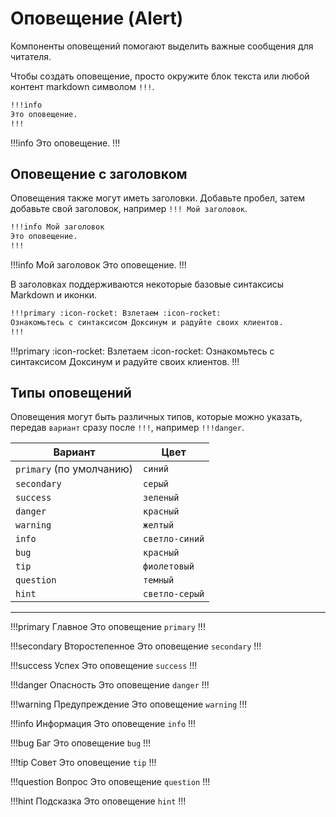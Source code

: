 # Оповещение (Alert)

Компоненты оповещений помогают выделить важные сообщения для читателя.

Чтобы создать оповещение, просто окружите блок текста или любой контент markdown символом `!!!`.

```markdown
!!!info
Это оповещение.
!!!
```

!!!info
Это оповещение.
!!!

## Оповещение с заголовком

Оповещения также могут иметь заголовки. Добавьте пробел, затем добавьте свой заголовок, например `!!! Мой заголовок`.

```markdown
!!!info Мой заголовок
Это оповещение.
!!!
```

!!!info Мой заголовок
Это оповещение.
!!!

В заголовках поддерживаются некоторые базовые синтаксисы Markdown и иконки.

```markdown
!!!primary :icon-rocket: Взлетаем :icon-rocket:
Ознакомьтесь с синтаксисом Доксинум и радуйте своих клиентов.
!!!
```

!!!primary :icon-rocket: Взлетаем :icon-rocket:
Ознакомьтесь с синтаксисом Доксинум и радуйте своих клиентов.
!!!

## Типы оповещений

Оповещения могут быть различных типов, которые можно указать, передав `вариант` сразу после `!!!`, например `!!!danger`.

| Вариант                  | Цвет           |
| ------------------------ | -------------- |
| `primary` (по умолчанию) | `синий`        |
| `secondary`              | `серый`        |
| `success`                | `зеленый`      |
| `danger`                 | `красный`      |
| `warning`                | `желтый`       |
| `info`                   | `светло-синий` |
| `bug`                    | `красный`      |
| `tip`                    | `фиолетовый`   |
| `question`               | `темный`       |
| `hint`                   | `светло-серый` |

---

!!!primary Главное
Это оповещение `primary`
!!!

!!!secondary Второстепенное
Это оповещение `secondary`
!!!

!!!success Успех
Это оповещение `success`
!!!

!!!danger Опасность
Это оповещение `danger`
!!!

!!!warning Предупреждение
Это оповещение `warning`
!!!

!!!info Информация
Это оповещение `info`
!!!

!!!bug Баг
Это оповещение `bug`
!!!

!!!tip Совет
Это оповещение `tip`
!!!

!!!question Вопрос
Это оповещение `question`
!!!

!!!hint Подсказка
Это оповещение `hint`
!!!
